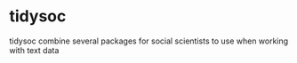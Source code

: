 # tidysoc
tidysoc combine several packages for social scientists to use when working with text data
